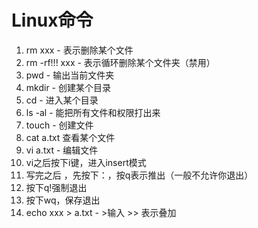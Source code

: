 # Linux命令
1. rm xxx - 表示删除某个文件
2. rm -rf!!! xxx - 表示循环删除某个文件夹（禁用）
3. pwd - 输出当前文件夹
4. mkdir - 创建某个目录
5. cd - 进入某个目录
6. ls -al - 能把所有文件和权限打出来
7. touch - 创建文件
8. cat a.txt 查看某个文件
9. vi a.txt - 编辑文件
 1. vi之后按下i键，进入insert模式
 2. 写完之后 ，先按下：，按q表示推出（一般不允许你退出）
 3. 按下q!强制退出
 4. 按下wq，保存退出
10. echo xxx > a.txt - >输入  >> 表示叠加